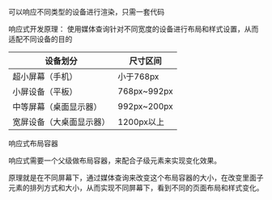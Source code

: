 可以响应不同类型的设备进行渲染，只需一套代码

响应式开发原理：
使用媒体查询针对不同宽度的设备进行布局和样式设置，从而适配不同设备的目的

| 设备划分                 | 尺寸区间    |
| ------------------------ | ----------- |
| 超小屏幕（手机）         | 小于768px   |
| 小屏设备（平板）         | 768px~992px |
| 中等屏幕（桌面显示器）   | 992px~200px |
| 宽屏设备（大桌面显示器） | 1200px以上  |

响应式布局容器

响应式需要一个父级做布局容器，来配合子级元素来实现变化效果。

原理就是在不同屏幕下，通过媒体查询来改变这个布局容器的大小，在改变里面子元素的排列方式和大小，从而实现不同屏幕下，看到不同的页面布局和样式变化。


